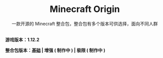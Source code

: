 <h1 style="text-align:center">Minecraft Origin</h1>
<p style="text-align:center">一款开源的 Minecraft 整合包，整合包有多个版本可供选择，面向不同人群</p>

<br>

<b>
游戏版本：1.12.2

整合包版本：[基础](https://github.com/Minecraft-Origin/Minecraft-Origin/tree/基础) |
           增强 ( 制作中 ) |
           极限 ( 制作中 )
</b>